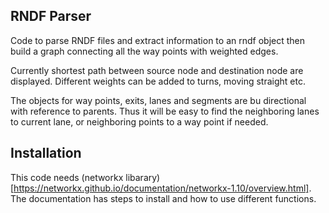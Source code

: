 ## RNDF Parser 

Code to parse RNDF files and extract information to an rndf object then build a graph connecting all the way points with
weighted edges. 

Currently shortest path between source node and destination node are displayed. Different weights can be added to turns, moving straight etc.

The objects for way points, exits, lanes and segments are bu directional with reference to parents. Thus it will be easy to find the neighboring lanes to current lane, or neighboring points to a way point if needed. 


## Installation

This code needs (networkx libarary)[https://networkx.github.io/documentation/networkx-1.10/overview.html]. The documentation has 
steps to install and how to use different functions. 

